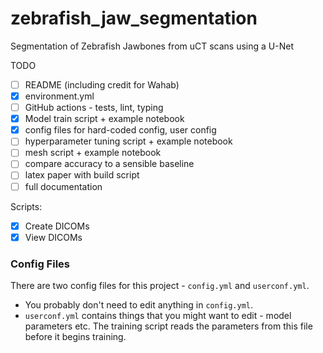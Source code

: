 # zebrafish_jaw_segmentation
Segmentation of Zebrafish Jawbones from uCT scans using a U-Net

TODO
- [ ] README (including credit for Wahab)
- [x] environment.yml
- [ ] GitHub actions - tests, lint, typing
- [x] Model train script + example notebook
- [x] config files for hard-coded config, user config
- [ ] hyperparameter tuning script + example notebook
- [ ] mesh script + example notebook
- [ ] compare accuracy to a sensible baseline
- [ ] latex paper with build script
- [ ] full documentation

Scripts:
- [x] Create DICOMs
- [x] View DICOMs

### Config Files
There are two config files for this project - `config.yml` and `userconf.yml`.

 - You probably don't need to edit anything in `config.yml`.
 - `userconf.yml` contains things that you might want to edit - model parameters etc.
    The training script reads the parameters from this file before it begins training.
